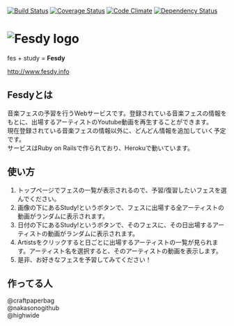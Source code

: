 [![Build Status](https://travis-ci.org/i-d-e-a-t/fesdy.svg?branch=logo)](https://travis-ci.org/i-d-e-a-t/fesdy)
[![Coverage Status](https://coveralls.io/repos/i-d-e-a-t/fesdy/badge.png)](https://coveralls.io/r/i-d-e-a-t/fesdy)
[![Code Climate](https://codeclimate.com/github/i-d-e-a-t/fesdy/badges/gpa.svg)](https://codeclimate.com/github/i-d-e-a-t/fesdy)
[![Dependency Status](https://gemnasium.com/i-d-e-a-t/fesdy.svg)](https://gemnasium.com/i-d-e-a-t/fesdy)

# ![Fesdy logo](https://raw.github.com/wiki/i-d-e-a-t/fesdy/images/logo-mini.png)
fes + study = **Fesdy**  

http://www.fesdy.info


## Fesdyとは
音楽フェスの予習を行うWebサービスです。登録されている音楽フェスの情報をもとに、出場するアーティストのYoutube動画を再生することができます。  
現在登録されている音楽フェスの情報以外に、どんどん情報を追加していく予定です。  
サービスはRuby on Railsで作られており、Herokuで動いています。

## 使い方
1. トップページでフェスの一覧が表示されるので、予習/復習したいフェスを選んでください。
1. 画像の下にあるStudy!というボタンで、フェスに出場する全アーティストの動画がランダムに表示されます。
1. 日付の下にあるStudy!というボタンで、そのフェスに、その日出場するアーティストの動画がランダムに表示されます。
1. Artistsをクリックすると日ごとに出場するアーティストの一覧が見られます。アーティスト名を選択すると、そのアーティストの動画を表示します。
1. 是非、お好きなフェスを予習してみてください！

## 作ってる人
@craftpaperbag  
@nakasonogithub  
@highwide
